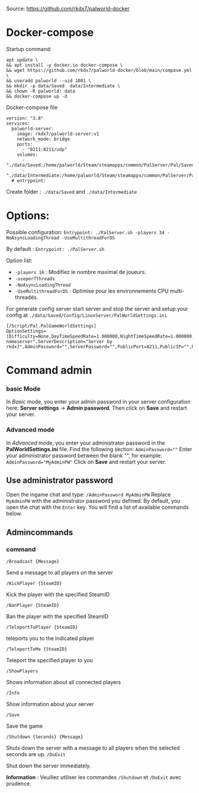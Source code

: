 Source: https://github.com/rkdx7/palworld-docker  

# Docker-compose

Startup command: 
```
apt update \
&& apt install -y docker.io docker-compose \
&& wget https://github.com/rkdx7/palworld-docker/blob/main/compose.yml \
&& useradd palworld --uid 1001 \
&& mkdir -p data/Saved  data/Intermediate \
&& chown -R palworld: data
&& docker-compose up -d
```

Docker-compose file
```
version: "3.8"  
services:  
  palworld-server:  
    image: rkdx7/palworld-server:v1
    network_mode: bridge 
    ports:    
      - "8211:8211/udp"  
    volumes:  
      - "./data/Saved:/home/palworld/Steam/steamapps/common/PalServer/Pal/Saved"  
      - "./data/Intermediate:/home/palworld/Steam/steamapps/common/PalServer/Pal/Intermediate"  
  # entrypoint:  
```
Create folder : `./data/Saved` and `./data/Intermediate`
# Options: 

Possible configuration:
`Entrypoint: ./PalServer.sh -players 34 -NoAsyncLoadingThread -UseMultithreadForDS`

By default :
`Entrypoint: ./PalServer.sh`

Option list:
-   `-players 16`  : Modifiez le nombre maximal de joueurs.
-   `-useperfthreads` 
-   `-NoAsyncLoadingThread` 
-   `-UseMultithreadForDS`  : Optimise pour les environnements CPU multi-threadés.

For generate config server start server and stop the server and setup your config at `./data/Saved/Config/LinuxServer/PalWorldSettings.ini` 
```
[/Script/Pal.PalGameWorldSettings]
OptionSettings=(Difficulty=None,DayTimeSpeedRate=1.000000,NightTimeSpeedRate=1.000000,ExpRate=1.000000,PalCaptureRate=1.000000,PalSpawnNumRate=1.000000,PalDamageRateAttack=1.000000,PalDamageRateDefense=1.000000,PlayerDamageRateAttack=1.000000,PlayerDamageRateDefense=1.000000,PlayerStomachDecreaceRate=1.000000,PlayerStaminaDecreaceRate=1.000000,PlayerAutoHPRegeneRate=1.000000,PlayerAutoHpRegeneRateInSleep=1.000000,PalStomachDecreaceRate=1.000000,PalStaminaDecreaceRate=1.000000,PalAutoHPRegeneRate=1.000000,PalAutoHpRegeneRateInSleep=1.000000,BuildObjectDamageRate=1.000000,BuildObjectDeteriorationDamageRate=1.000000,CollectionDropRate=1.000000,CollectionObjectHpRate=1.000000,CollectionObjectRespawnSpeedRate=1.000000,EnemyDropItemRate=1.000000,DeathPenalty=All,bEnablePlayerToPlayerDamage=True,bEnableFriendlyFire=False,bEnableInvaderEnemy=True,bActiveUNKO=False,bEnableAimAssistPad=True,bEnableAimAssistKeyboard=False,DropItemMaxNum=3000,DropItemMaxNum_UNKO=100,BaseCampMaxNum=128,BaseCampWorkerMaxNum=15,DropItemAliveMaxHours=1.000000,bAutoResetGuildNoOnlinePlayers=False,AutoResetGuildTimeNoOnlinePlayers=72.000000,GuildPlayerMaxNum=20,PalEggDefaultHatchingTime=72.000000,WorkSpeedRate=1.000000,bIsMultiplay=True,bIsPvP=True,bCanPickupOtherGuildDeathPenaltyDrop=False,bEnableNonLoginPenalty=True,bEnableFastTravel=True,bIsStartLocationSelectByMap=True,bExistPlayerAfterLogout=False,bEnableDefenseOtherGuildPlayer=False,CoopPlayerMaxNum=4,ServerPlayerMaxNum=32,ServerName="rkdx7-nameserver",ServerDescription="Server by rkdx7",AdminPassword="",ServerPassword="",PublicPort=8211,PublicIP="",RCONEnabled=False,RCONPort=25575,Region="",bUseAuth=True,BanListURL="https://api.palworldgame.com/api/banlist.txt")
```

# Command admin
### basic Mode

In _Basic_ mode, you enter your admin password in your server configuration here:
**Server settings** -> **Admin password**.
Then click on **Save** and restart your server.

###  Advanced mode

In _Advanced_ mode, you enter your administrator password in the **PalWorldSettings.ini** file.  Find the following section:  `AdminPassword=""`  Enter your administrator password between the blank "", for example:  `AdminPassword="MyAdminPW"`  Click on **Save** and restart your server.

## Use administrator password

Open the ingame chat and type:
`/AdminPassword MyAdminPW`
Replace `MyAdminPW` with the administrator password you defined.
By default, you open the chat with the `Enter` key.
You will find a list of available commands below.

## Admincommands

### command

`/Broadcast {Message}`

Send a message to all players on the server

`/KickPlayer {SteamID}`

Kick the player with the specified SteamID

`/BanPlayer {SteamID}`

Ban the player with the specified SteamID

`/TeleportToPlayer {SteamID}`

teleports you to the indicated player

`/TeleportToMe {SteamID}`

Teleport the specified player to you

`/ShowPlayers`

Shows information about all connected players

`/Info`

Show information about your server

`/Save`

Save the game

`/Shutdown {Seconds} {Message}`

Shuts down the server with a message to all players when the selected seconds are up.
`/DoExit`

Shut down the server immediately.

**Information**  : Veuillez utiliser les commandes  `/Shutdown`  et  `/DoExit`  avec prudence.
